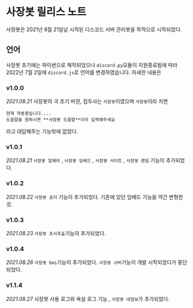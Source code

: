 # **사장봇 릴리스 노트**

사장봇은 2021년 8월 21일날 시작된 디스코드 서버 관리봇을 목적으로 시작되었다.
## 언어

사장봇 초기에는 파이썬으로 제작되었으나 `discord.py`모듈이 지원종료됨에 따라 2022년 7월 2일에 `discord.js`로 언어를 변경하였습니다. 자세한 내용은 

### v1.0.0
*2021.08.21*
사장봇의 극 초기 버젼, 접두사는 `사장봇`이였으며 `사장봇`이라 치면

    현재 작동중입니다....
    도움말을 원하시면 **사장봇 도움말**이라 입력해주세요
    
   라고 대답해주는 기능밖에 없었다.

### v1.0.1
*2021.08.21*
`사장봇 일해라` , `사장봇 임베드` , `사장봇 사이트` , `사장봇 랜덤` 기능이 추가되었다.

### v1.0.2
*2021.08.22*
`사장봇 공지` 기능이 추가되었다. 기존에 있던 임베드 기능을 약간 변형한 것.

### v1.0.3
*2021.08.23*
`사장봇 프사추출`기능이 추가되었다.
### v1.0.4
*2021.08.26*
`사장봇 bmi`기능이 추가되었다. `사장봇 서버`기능이 개발 시작되었다가 중단되었다.
### v1.1.4
*2021.08.27*
사장봇 사용 로그와 욕설 로그 기능 , `사장봇 내정보`가 추가되었다.